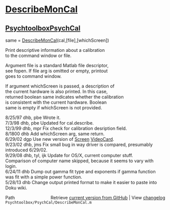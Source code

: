 # [DescribeMonCal](DescribeMonCal)
## [Psychtoolbox](Psychtoolbox)[PsychCal](PsychCal)

same = [DescribeMonCal](DescribeMonCal)(cal,[file],[whichScreen])  
  
Print descriptive information about a calibration   
to the command window or file.  
  
Argument file is a standard Matlab file descriptor,  
see fopen.  If file arg is omitted or empty, printout  
goes to command window.  
  
If argument whichScreen is passed, a description of  
the current hardware is also printed.  In this case,  
returned boolean same indicates whether the calibration  
is consistent with the current hardware.  Boolean  
same is empty if whichScreen is not provided.  
  
8/25/97  dhb, pbe  Wrote it.  
7/3/98   dhb, pbe  Updated for cal.describe.  
12/3/99  dhb, mpr  Fix check for calibration desription field.  
8/1800   dhb       Add whichScreen arg, same return.  
6/29/02  dgp       Use new version of [Screen](Screen) [VideoCard](VideoCard).  
9/23/02  dhb, jms  Fix small bug in way driver is compared, presumably introduced 6/29/02.  
9/29/08  dhb, tyl, ijk Update for OS/X, current computer stuff.  
                   Comparison of computer name skipped, because it seems to vary with login.   
6/24/11  dhb       Dump out gamma fit type and exponents if gamma function was fit with a simple power function.  
5/28/13  dhb       Change output printed format to make it easier to paste into Doku wiki.  




<div class="code_header" style="text-align:right;">
  <span style="float:left;">Path&nbsp;&nbsp;</span> <span class="counter">Retrieve <a href=
  "https://raw.github.com/Psychtoolbox-3/Psychtoolbox-3/beta/Psychtoolbox/PsychCal/DescribeMonCal.m">current version from GitHub</a> | View <a href=
  "https://github.com/Psychtoolbox-3/Psychtoolbox-3/commits/beta/Psychtoolbox/PsychCal/DescribeMonCal.m">changelog</a></span>
</div>
<div class="code">
  <code>Psychtoolbox/PsychCal/DescribeMonCal.m</code>
</div>

